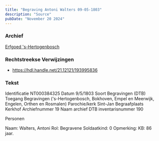 ```yaml
---
title: "Begraving Antoni Walters 09-05-1803"
description: "Source"
pubDate: "November 20 2024"
---
```


### Archief
[Erfgoed 's-Hertogenbosch](https://www.erfgoedshertogenbosch.nl/)

### Rechtstreekse Verwijzingen
- https://hdl.handle.net/21.12121/193995836

### Tekst
Identificatie NT000384325
Datum 9/5/1803
Soort Begravingen (DTB)
Toegang Begravingen ('s-Hertogenbosch, Bokhoven, Empel en Meerwijk, Engelen, Orthen en Rosmalen)
Parochie/kerk Sint-Jan
Begraafplaats Kerkhof
Archiefnummer 19
Naam archief DTB
inventarisnummer 190

Personen  

Naam:  Walters, Antoni
Rol:  Begravene
Soldaatkind:  0
Opmerking:  KB: 86 jaar.